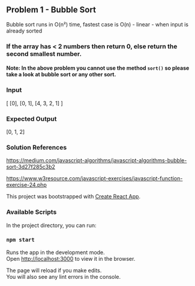 ## Problem 1 - Bubble Sort

Bubble sort runs in O(n²) time, fastest case is O(n) - linear - when input is already sorted

### If the array has < 2 numbers then return 0, else return the second smallest number.

#### Note: In the above problem you cannot use the method `sort()` so please take a look at bubble sort or any other sort.

### Input
[ [0], [0, 1], [4, 3, 2, 1] ]

### Expected Output
[0, 1, 2]

### Solution References
https://medium.com/javascript-algorithms/javascript-algorithms-bubble-sort-3d27f285c3b2

https://www.w3resource.com/javascript-exercises/javascript-function-exercise-24.php



This project was bootstrapped with [Create React App](https://github.com/facebook/create-react-app).

### Available Scripts

In the project directory, you can run:

### `npm start`

Runs the app in the development mode.<br />
Open [http://localhost:3000](http://localhost:3000) to view it in the browser.

The page will reload if you make edits.<br />
You will also see any lint errors in the console.
